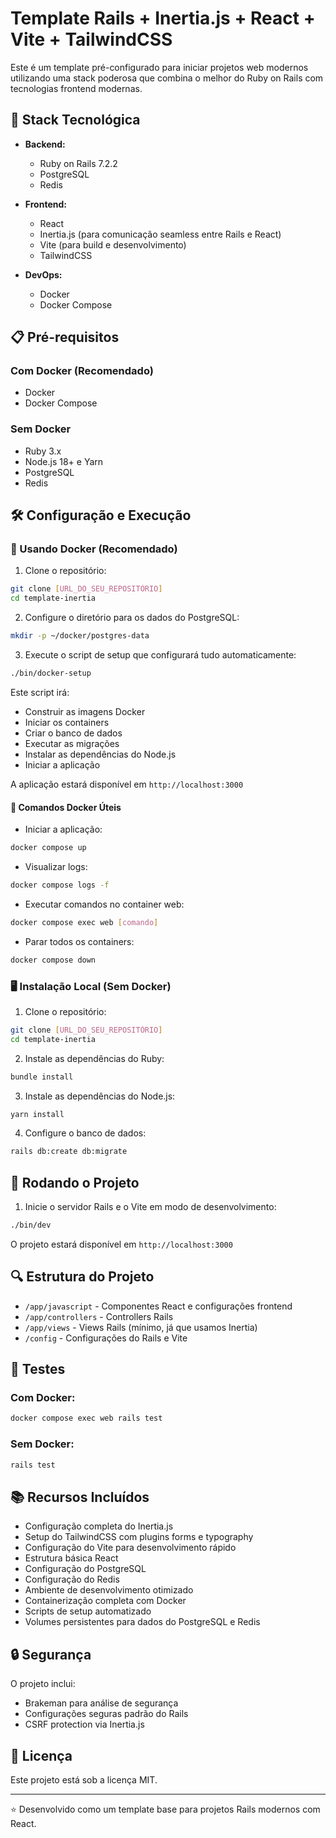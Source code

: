 # Template Rails + Inertia.js + React + Vite + TailwindCSS

Este é um template pré-configurado para iniciar projetos web modernos utilizando uma stack poderosa que combina o melhor do Ruby on Rails com tecnologias frontend modernas.

## 🚀 Stack Tecnológica

- **Backend:**
  - Ruby on Rails 7.2.2
  - PostgreSQL
  - Redis

- **Frontend:**
  - React
  - Inertia.js (para comunicação seamless entre Rails e React)
  - Vite (para build e desenvolvimento)
  - TailwindCSS

- **DevOps:**
  - Docker
  - Docker Compose

## 📋 Pré-requisitos

### Com Docker (Recomendado)
- Docker
- Docker Compose

### Sem Docker
- Ruby 3.x
- Node.js 18+ e Yarn
- PostgreSQL
- Redis

## 🛠 Configuração e Execução

### 🐳 Usando Docker (Recomendado)

1. Clone o repositório:
```bash
git clone [URL_DO_SEU_REPOSITÓRIO]
cd template-inertia
```

2. Configure o diretório para os dados do PostgreSQL:
```bash
mkdir -p ~/docker/postgres-data
```

3. Execute o script de setup que configurará tudo automaticamente:
```bash
./bin/docker-setup
```

Este script irá:
- Construir as imagens Docker
- Iniciar os containers
- Criar o banco de dados
- Executar as migrações
- Instalar as dependências do Node.js
- Iniciar a aplicação

A aplicação estará disponível em `http://localhost:3000`

#### 📝 Comandos Docker Úteis

- Iniciar a aplicação:
```bash
docker compose up
```

- Visualizar logs:
```bash
docker compose logs -f
```

- Executar comandos no container web:
```bash
docker compose exec web [comando]
```

- Parar todos os containers:
```bash
docker compose down
```

### 🖥 Instalação Local (Sem Docker)

1. Clone o repositório:
```bash
git clone [URL_DO_SEU_REPOSITÓRIO]
cd template-inertia
```

2. Instale as dependências do Ruby:
```bash
bundle install
```

3. Instale as dependências do Node.js:
```bash
yarn install
```

4. Configure o banco de dados:
```bash
rails db:create db:migrate
```

## 🚀 Rodando o Projeto

1. Inicie o servidor Rails e o Vite em modo de desenvolvimento:
```bash
./bin/dev
```

O projeto estará disponível em `http://localhost:3000`

## 🔍 Estrutura do Projeto

- `/app/javascript` - Componentes React e configurações frontend
- `/app/controllers` - Controllers Rails
- `/app/views` - Views Rails (mínimo, já que usamos Inertia)
- `/config` - Configurações do Rails e Vite

## 🧪 Testes

### Com Docker:
```bash
docker compose exec web rails test
```

### Sem Docker:
```bash
rails test
```

## 📚 Recursos Incluídos

- Configuração completa do Inertia.js
- Setup do TailwindCSS com plugins forms e typography
- Configuração do Vite para desenvolvimento rápido
- Estrutura básica React
- Configuração do PostgreSQL
- Configuração do Redis
- Ambiente de desenvolvimento otimizado
- Containerização completa com Docker
- Scripts de setup automatizado
- Volumes persistentes para dados do PostgreSQL e Redis

## 🔒 Segurança

O projeto inclui:
- Brakeman para análise de segurança
- Configurações seguras padrão do Rails
- CSRF protection via Inertia.js

## 📝 Licença

Este projeto está sob a licença MIT.

---

⭐ Desenvolvido como um template base para projetos Rails modernos com React.
